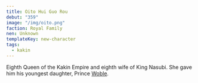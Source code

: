 ```yaml
---
title: Oito Hui Guo Rou
debut: "359"
image: "/img/oito.png"
faction: Royal Family
nen: Unknown
templateKey: new-character
tags:
  - kakin
---
```


Eighth Queen of the Kakin Empire and eighth wife of King Nasubi. She gave him his youngest daughter, Prince [Woble](/character/woble/).
